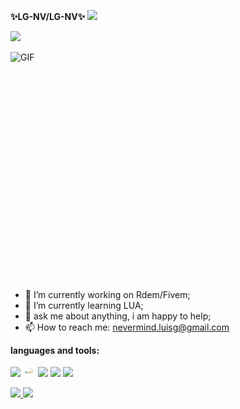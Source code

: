**✨LG-NV/LG-NV✨** <img src="https://media.giphy.com/media/hvRJCLFzcasrR4ia7z/giphy.gif" width="25px">

![](https://visitor-badge.glitch.me/badge?page_id=LG-NV.LG-NV)

<img align="right" alt="GIF" src="https://cdn.discordapp.com/attachments/686807996420063232/1031835119146782730/zoro.gif" width="550" height="380" />

- 🔭 I’m currently working on Rdem/Fivem;
- 🌱 I’m currently learning LUA;
- 💬 ask me about anything, i am happy to help;
- 📫 How to reach me: nevermind.luisg@gmail.com

**languages and tools:**  

<code><img height="20" src="https://img.shields.io/badge/Lua-2C2D72?style=for-the-badge&logo=lua&logoColor=white"></code>
<code><img height="20" src="https://raw.githubusercontent.com/github/explore/80688e429a7d4ef2fca1e82350fe8e3517d3494d/topics/mysql/mysql.png"></code>
<code><img height="20" src="https://img.shields.io/badge/CSS3-1572B6?style=for-the-badge&logo=css3&logoColor=white"></code>
<code><img height="20" src="https://img.shields.io/badge/HTML5-E34F26?style=for-the-badge&logo=html5&logoColor=white"></code>
<code><img height="20" src="https://img.shields.io/badge/JavaScript-F7DF1E?style=for-the-badge&logo=javascript&logoColor=black"></code>

<div align="left">
  <a href="https://github.com/LG-NV">
  <img height="180em" src="https://github-readme-stats.vercel.app/api?username=LG-NV&show_icons=true&theme=merko&include_all_commits=true&count_private=true"/>
  <img height="180em" src="https://github-readme-stats.vercel.app/api/top-langs/?username=LG-NV&layout=compact💻&langs_count=7&theme=merko"/>
</div> 
